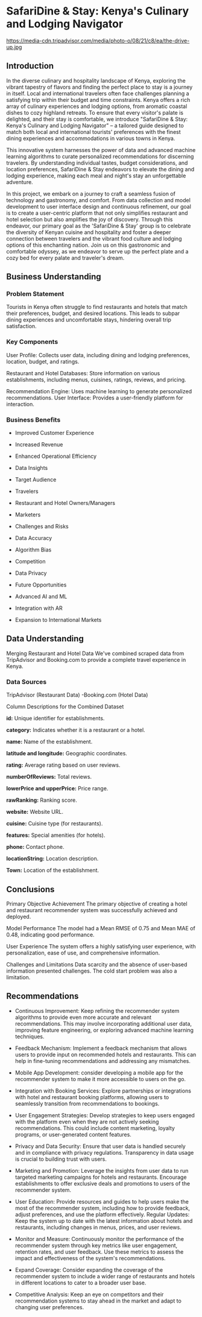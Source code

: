 # SafariDine & Stay: Kenya's Culinary and Lodging Navigator
https://media-cdn.tripadvisor.com/media/photo-o/08/21/c8/ea/the-drive-up.jpg
## Introduction

In the diverse culinary and hospitality landscape of Kenya, exploring the vibrant tapestry of flavors and finding the perfect place to stay is a journey in itself. Local and international travelers often face challenges planning a satisfying trip within their budget and time constraints. Kenya offers a rich array of culinary experiences and lodging options, from aromatic coastal dishes to cozy highland retreats. To ensure that every visitor's palate is delighted, and their stay is comfortable, we introduce "SafariDine & Stay: Kenya's Culinary and Lodging Navigator" – a tailored guide designed to match both local and international tourists' preferences with the finest dining experiences and accommodations in various towns in Kenya.

This innovative system harnesses the power of data and advanced machine learning algorithms to curate personalized recommendations for discerning travelers. By understanding individual tastes, budget considerations, and location preferences, SafariDine & Stay endeavors to elevate the dining and lodging experience, making each meal and night's stay an unforgettable adventure.

In this project, we embark on a journey to craft a seamless fusion of technology and gastronomy, and comfort. From data collection and model development to user interface design and continuous refinement, our goal is to create a user-centric platform that not only simplifies restaurant and hotel selection but also amplifies the joy of discovery. Through this endeavor, our primary goal as the 'SafariDine & Stay' group is to celebrate the diversity of Kenyan cuisine and hospitality and foster a deeper connection between travelers and the vibrant food culture and lodging options of this enchanting nation. Join us on this gastronomic and comfortable odyssey, as we endeavor to serve up the perfect plate and a cozy bed for every palate and traveler's dream.

## Business Understanding

### Problem Statement

Tourists in Kenya often struggle to find restaurants and hotels that match their preferences, budget, and desired locations. This leads to subpar dining experiences and uncomfortable stays, hindering overall trip satisfaction.

### Key Components

User Profile: Collects user data, including dining and lodging preferences, location, budget, and ratings.

Restaurant and Hotel Databases: Store information on various establishments, including menus, cuisines, ratings, reviews, and pricing.

Recommendation Engine: Uses machine learning to generate personalized recommendations. User Interface: Provides a user-friendly platform for interaction.

### Business Benefits

- Improved Customer Experience

- Increased Revenue

- Enhanced Operational Efficiency

- Data Insights

- Target Audience

- Travelers

- Restaurant and Hotel Owners/Managers

- Marketers

- Challenges and Risks

- Data Accuracy

- Algorithm Bias

- Competition

- Data Privacy

- Future Opportunities

- Advanced AI and ML

- Integration with AR

- Expansion to International Markets

## Data Understanding

Merging Restaurant and Hotel Data We've combined scraped data from TripAdvisor and Booking.com to provide a complete travel experience in Kenya.

### Data Sources

TripAdvisor (Restaurant Data) -Booking.com (Hotel Data)

Column Descriptions for the Combined Dataset

**id:** Unique identifier for establishments.

**category:** Indicates whether it is a restaurant or a hotel.

**name:** Name of the establishment.

**latitude and longitude:** Geographic coordinates.

**rating:** Average rating based on user reviews.

**numberOfReviews:** Total reviews.

**lowerPrice and upperPrice:** Price range.

**rawRanking:** Ranking score.

**website:** Website URL.

**cuisine:** Cuisine type (for restaurants).

**features:** Special amenities (for hotels).

**phone:** Contact phone.

**locationString:** Location description.

**Town:** Location of the establishment.

## Conclusions

Primary Objective Achievement The primary objective of creating a hotel and restaurant recommender system was successfully achieved and deployed.

Model Performance The model had a Mean RMSE of 0.75 and Mean MAE of 0.48, indicating good performance.

User Experience The system offers a highly satisfying user experience, with personalization, ease of use, and comprehensive information.

Challenges and Limitations Data scarcity and the absence of user-based information presented challenges. The cold start problem was also a limitation.

## Recommendations

- Continuous Improvement: Keep refining the recommender system algorithms to provide even more accurate and relevant recommendations. This may involve incorporating additional user data, improving feature engineering, or exploring advanced machine learning techniques.

- Feedback Mechanism: Implement a feedback mechanism that allows users to provide input on recommended hotels and restaurants. This can help in fine-tuning recommendations and addressing any mismatches.

- Mobile App Development: consider developing a mobile app for the recommender system to make it more accessible to users on the go.

- Integration with Booking Services: Explore partnerships or integrations with hotel and restaurant booking platforms, allowing users to seamlessly transition from recommendations to bookings.

- User Engagement Strategies: Develop strategies to keep users engaged with the platform even when they are not actively seeking recommendations. This could include content marketing, loyalty programs, or user-generated content features.

- Privacy and Data Security: Ensure that user data is handled securely and in compliance with privacy regulations. Transparency in data usage is crucial to building trust with users.

- Marketing and Promotion: Leverage the insights from user data to run targeted marketing campaigns for hotels and restaurants. Encourage establishments to offer exclusive deals and promotions to users of the recommender system.

- User Education: Provide resources and guides to help users make the most of the recommender system, including how to provide feedback, adjust preferences, and use the platform effectively. Regular Updates: Keep the system up to date with the latest information about hotels and restaurants, including changes in menus, prices, and user reviews.

- Monitor and Measure: Continuously monitor the performance of the recommender system through key metrics like user engagement, retention rates, and user feedback. Use these metrics to assess the impact and effectiveness of the system's recommendations.

- Expand Coverage: Consider expanding the coverage of the recommender system to include a wider range of restaurants and hotels in different locations to cater to a broader user base.

- Competitive Analysis: Keep an eye on competitors and their recommendation systems to stay ahead in the market and adapt to changing user preferences.


